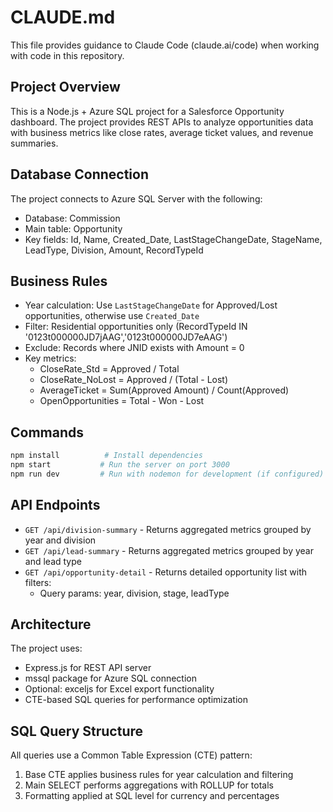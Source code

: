 # CLAUDE.md

This file provides guidance to Claude Code (claude.ai/code) when working with code in this repository.

## Project Overview
This is a Node.js + Azure SQL project for a Salesforce Opportunity dashboard. The project provides REST APIs to analyze opportunities data with business metrics like close rates, average ticket values, and revenue summaries.

## Database Connection
The project connects to Azure SQL Server with the following:
- Database: Commission
- Main table: Opportunity
- Key fields: Id, Name, Created_Date, LastStageChangeDate, StageName, LeadType, Division, Amount, RecordTypeId

## Business Rules
- Year calculation: Use `LastStageChangeDate` for Approved/Lost opportunities, otherwise use `Created_Date`
- Filter: Residential opportunities only (RecordTypeId IN '0123t000000JD7jAAG','0123t000000JD7eAAG')
- Exclude: Records where JNID exists with Amount = 0
- Key metrics:
  - CloseRate_Std = Approved / Total
  - CloseRate_NoLost = Approved / (Total - Lost)
  - AverageTicket = Sum(Approved Amount) / Count(Approved)
  - OpenOpportunities = Total - Won - Lost

## Commands
```bash
npm install          # Install dependencies
npm start           # Run the server on port 3000
npm run dev         # Run with nodemon for development (if configured)
```

## API Endpoints
- `GET /api/division-summary` - Returns aggregated metrics grouped by year and division
- `GET /api/lead-summary` - Returns aggregated metrics grouped by year and lead type
- `GET /api/opportunity-detail` - Returns detailed opportunity list with filters:
  - Query params: year, division, stage, leadType

## Architecture
The project uses:
- Express.js for REST API server
- mssql package for Azure SQL connection
- Optional: exceljs for Excel export functionality
- CTE-based SQL queries for performance optimization

## SQL Query Structure
All queries use a Common Table Expression (CTE) pattern:
1. Base CTE applies business rules for year calculation and filtering
2. Main SELECT performs aggregations with ROLLUP for totals
3. Formatting applied at SQL level for currency and percentages